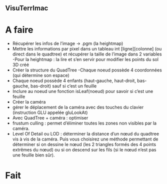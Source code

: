 ## VisuTerrImac

# A faire
- Récupérer les infos de l’image → .pgm (la heightmap)
 - Mettre les informations par pixel dans un tableau int [ligne][colonne] (ou direct dans le quadtree) et récupérer la taille de l’image dans 2 variables
 -Pour la heightmap : la lire et s’en servir pour modifier les points du sol 3D créé
- Créer la structure du QuadTree 
 -Chaque noeud possède 4 coordonnées (qui détermine son espace)
 - Chaque noeud possède 4 enfants (haut-gauche, haut-droit, bas-gauche, bas-droit) sauf si c’est un feuille
 - Inclure au noeud une fonction isLeaf(noeud) pour savoir si c’est une feuille
- Créer la caméra
 - gérer le déplacement de la caméra avec des touches du clavier (instruction GLU appelée gluLookAt)
- Avec QuadTree + caméra : optimiser 
 - frustum culling : permet d’éliminer toutes les zones non visibles par la caméra.
 - Level Of Detail ou LOD : déterminer la distance d’un nœud du quadtree vis à vis de la caméra. Puis vous choisirez une méthode permettant de déterminer si on dessine le nœud (les 2   triangles formés des 4 points extrêmes du nœud) ou si on descend sur les fils (si le nœud n’est pas une feuille bien sûr).

# Fait

